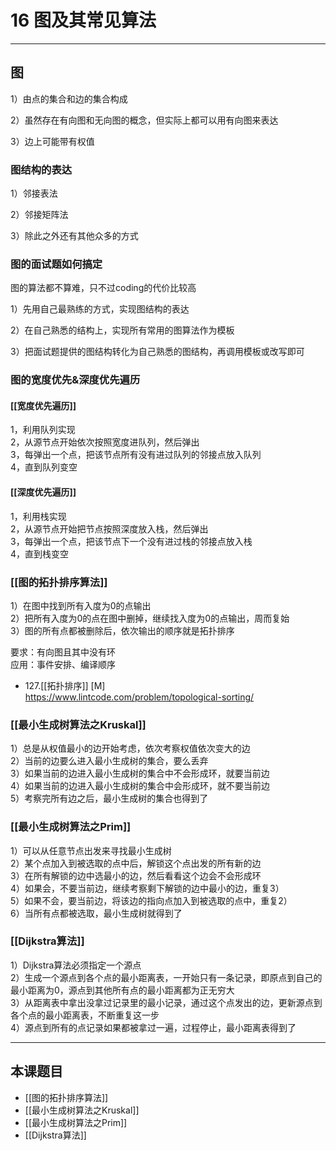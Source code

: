 # 16 图及其常见算法

---
## 图

1）由点的集合和边的集合构成

2）虽然存在有向图和无向图的概念，但实际上都可以用有向图来表达

3）边上可能带有权值

### 图结构的表达
1）邻接表法

2）邻接矩阵法

3）除此之外还有其他众多的方式
### 图的面试题如何搞定

图的算法都不算难，只不过coding的代价比较高

1）先用自己最熟练的方式，实现图结构的表达

2）在自己熟悉的结构上，实现所有常用的图算法作为模板

3）把面试题提供的图结构转化为自己熟悉的图结构，再调用模板或改写即可

### 图的宽度优先&深度优先遍历

#### [[宽度优先遍历]]
1，利用队列实现  
2，从源节点开始依次按照宽度进队列，然后弹出  
3，每弹出一个点，把该节点所有没有进过队列的邻接点放入队列  
4，直到队列变空  

#### [[深度优先遍历]]
1，利用栈实现  
2，从源节点开始把节点按照深度放入栈，然后弹出  
3，每弹出一个点，把该节点下一个没有进过栈的邻接点放入栈  
4，直到栈变空   

### [[图的拓扑排序算法]]
1）在图中找到所有入度为0的点输出  
2）把所有入度为0的点在图中删掉，继续找入度为0的点输出，周而复始  
3）图的所有点都被删除后，依次输出的顺序就是拓扑排序  

要求：有向图且其中没有环  
应用：事件安排、编译顺序  

- 127.[[拓扑排序]] [M]  
https://www.lintcode.com/problem/topological-sorting/

### [[最小生成树算法之Kruskal]]

1）总是从权值最小的边开始考虑，依次考察权值依次变大的边  
2）当前的边要么进入最小生成树的集合，要么丢弃  
3）如果当前的边进入最小生成树的集合中不会形成环，就要当前边  
4）如果当前的边进入最小生成树的集合中会形成环，就不要当前边  
5）考察完所有边之后，最小生成树的集合也得到了    

### [[最小生成树算法之Prim]]
1）可以从任意节点出发来寻找最小生成树  
2）某个点加入到被选取的点中后，解锁这个点出发的所有新的边  
3）在所有解锁的边中选最小的边，然后看看这个边会不会形成环  
4）如果会，不要当前边，继续考察剩下解锁的边中最小的边，重复3）  
5）如果不会，要当前边，将该边的指向点加入到被选取的点中，重复2）  
6）当所有点都被选取，最小生成树就得到了  

### [[Dijkstra算法]]
1）Dijkstra算法必须指定一个源点   
2）生成一个源点到各个点的最小距离表，一开始只有一条记录，即原点到自己的最小距离为0，源点到其他所有点的最小距离都为正无穷大  
3）从距离表中拿出没拿过记录里的最小记录，通过这个点发出的边，更新源点到各个点的最小距离表，不断重复这一步  
4）源点到所有的点记录如果都被拿过一遍，过程停止，最小距离表得到了  


---
## 本课题目
-  [[图的拓扑排序算法]]
-  [[最小生成树算法之Kruskal]]
-  [[最小生成树算法之Prim]]
-  [[Dijkstra算法]]

